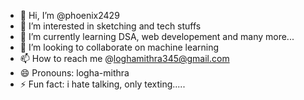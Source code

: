 - 👋 Hi, I’m @phoenix2429
- 👀 I’m interested in sketching and tech stuffs
- 🌱 I’m currently learning DSA, web developement and many more...
- 💞️ I’m looking to collaborate on machine learning
- 📫 How to reach me @loghamithra345@gmail.com
- 😄 Pronouns: logha-mithra
- ⚡ Fun fact: i hate talking, only texting.....

<!---
phoenix2429/phoenix2429 is a ✨ special ✨ repository because its `README.md`  appears on your GitHub profile.

--->
